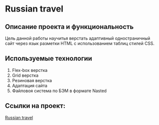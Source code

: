 # Russian travel

## Описание проекта и функциональность
Цель данной работы научитья верстать адаптивный одностраничный сайт через язык разметки HTML с использованием таблиц стилей CSS.

## Используемые технологии
1. Flex-box верстка 
2. Grid верстка 
3. Резиновая верстка 
4. Адаптация сайта
5. Файловоя система по БЭМ в формате Nasted 

## Ссылки на проект:
[Russian travel](https://smokenspanish.github.io/russian-travel/index.html)
